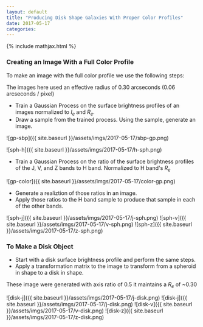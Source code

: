 ```yaml
---
layout: default
title: "Producing Disk Shape Galaxies With Proper Color Profiles"
date: 2017-05-17
categories:
---
```


{% include mathjax.html  %}

### Creating an Image With a Full Color Profile

To make an image with the full color profile we use the following steps:

The images here used an effective radius of 0.30 arcseconds (0.06 arcseconds / pixel)

- Train a Gaussian Process on the surface brightness profiles of an images normalized to $I_e$ and $R_e$.
- Draw a sample from the trained process. Using the sample, generate an image.



![gp-sbp]({{ site.baseurl }}/assets/imgs/2017-05-17/sbp-gp.png)

![sph-h]({{ site.baseurl }}/assets/imgs/2017-05-17/h-sph.png)

- Train a Gaussian Process on the ratio of the surface brightness profiles of the J, V, and Z bands to H band. Normalized to H band's $R_e$

![gp-color]({{ site.baseurl }}/assets/imgs/2017-05-17/color-gp.png)

- Generate a realiztion of those ratios in an image.
- Apply those ratios to the H band sample to produce that sample in each of the other bands.

![sph-j]({{ site.baseurl }}/assets/imgs/2017-05-17/j-sph.png)
![sph-v]({{ site.baseurl }}/assets/imgs/2017-05-17/v-sph.png)
![sph-z]({{ site.baseurl }}/assets/imgs/2017-05-17/z-sph.png)

### To Make a Disk Object
- Start with a disk surface brightness profile and perform the same steps.
- Apply a transformation matrix to the image to transform from a spheroid in shape to a disk in shape. 

These image were generated with axis ratio of 0.5 it maintains a $R_e$ of ~0.30

![disk-j]({{ site.baseurl }}/assets/imgs/2017-05-17/j-disk.png)
![disk-j]({{ site.baseurl }}/assets/imgs/2017-05-17/j-disk.png)
![disk-v]({{ site.baseurl }}/assets/imgs/2017-05-17/v-disk.png)
![disk-z]({{ site.baseurl }}/assets/imgs/2017-05-17/z-disk.png)

